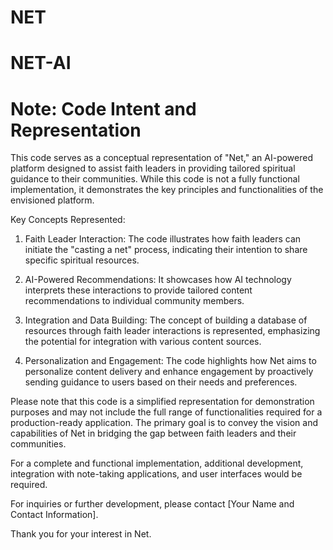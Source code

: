 # NET
NET-AI
=========================================
Note: Code Intent and Representation
=========================================

This code serves as a conceptual representation of "Net," an AI-powered platform designed to assist faith leaders in providing tailored spiritual guidance to their communities. While this code is not a fully functional implementation, it demonstrates the key principles and functionalities of the envisioned platform.

Key Concepts Represented:
1. Faith Leader Interaction: The code illustrates how faith leaders can initiate the "casting a net" process, indicating their intention to share specific spiritual resources.

2. AI-Powered Recommendations: It showcases how AI technology interprets these interactions to provide tailored content recommendations to individual community members.

3. Integration and Data Building: The concept of building a database of resources through faith leader interactions is represented, emphasizing the potential for integration with various content sources.

4. Personalization and Engagement: The code highlights how Net aims to personalize content delivery and enhance engagement by proactively sending guidance to users based on their needs and preferences.

Please note that this code is a simplified representation for demonstration purposes and may not include the full range of functionalities required for a production-ready application. The primary goal is to convey the vision and capabilities of Net in bridging the gap between faith leaders and their communities.

For a complete and functional implementation, additional development, integration with note-taking applications, and user interfaces would be required.

For inquiries or further development, please contact [Your Name and Contact Information].

Thank you for your interest in Net.
